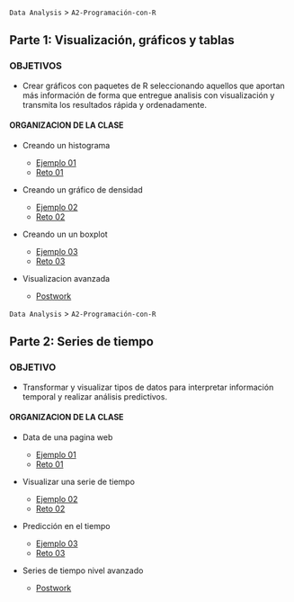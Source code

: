 `Data Analysis` > `A2-Programación-con-R`

## Parte 1: Visualización, gráficos y tablas 

### OBJETIVOS 
 - Crear gráficos con paquetes de R seleccionando aquellos que aportan más información de forma que entregue analisis con visualización y transmita los resultados rápida y ordenadamente.

#### ORGANIZACION DE LA CLASE

- Creando un histograma
	- [Ejemplo 01](Ejemplo-01)
	- [Reto 01](Reto-01)

- Creando un gráfico de densidad 
	- [Ejemplo 02](Ejemplo-02)
	- [Reto 02](Reto-02)

- Creando un un boxplot
	- [Ejemplo 03](Ejemplo-03)
	- [Reto 03](Reto-03)

- Visualizacion avanzada
	- [Postwork](Postwork)


`Data Analysis` > `A2-Programación-con-R`

## Parte 2: Series de tiempo 

### OBJETIVO  
 - Transformar y visualizar tipos de datos para interpretar información temporal y realizar análisis predictivos.

#### ORGANIZACION DE LA CLASE 

- Data de una pagina web
	- [Ejemplo 01](Ejemplo-01)
	- [Reto 01](Reto-01)

- Visualizar una serie de tiempo 
	- [Ejemplo 02](Ejemplo-02)
	- [Reto 02](Reto-02)

- Predicción en el tiempo
	- [Ejemplo 03](Ejemplo-03)
	- [Reto 03](Reto-03)

- Series de tiempo nivel avanzado
	- [Postwork](Postwork)
